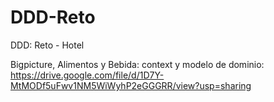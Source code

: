 # DDD-Reto
DDD: Reto - Hotel

Bigpicture, Alimentos y Bebida: context y modelo de dominio: https://drive.google.com/file/d/1D7Y-MtMODf5uFwv1NM5WiWyhP2eGGGRR/view?usp=sharing